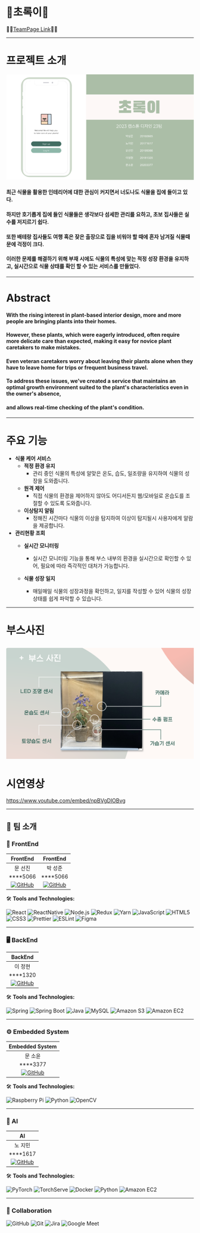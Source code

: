 # 🌿초록이🌿
🌿🌿[TeamPage Link](https://kookmin-sw.github.io/capstone-2023-23/)🌿🌿

---
# 프로젝트 소개
  ![img](./images/image1.png)
  #### 최근 식물을 활용한 인테리어에 대한 관심이 커지면서 너도나도 식물을 집에 들이고 있다. </br>
  #### 하지만 호기롭게 집에 들인 식물들은 생각보다 섬세한 관리를 요하고, 초보 집사들은 실수를 저지르기 쉽다. </br>
  #### 또한 배테랑 집사들도 여행 혹은 잦은 출장으로 집을 비워야 할 때에 혼자 남겨질 식물때문에 걱정이 크다. </br>
  #### 이러한 문제를 해결하기 위해 부재 시에도 식물의 특성에 맞는 적정 성장 환경을 유지하고, 실시간으로 식물 상태를 확인 할 수 있는 서비스를 만들었다. 
---
# Abstract
 #### With the rising interest in plant-based interior design, more and more people are bringing plants into their homes. </br>
 #### However, these plants, which were eagerly introduced, often require more delicate care than expected, making it easy for novice plant caretakers to make mistakes. </br>
 #### Even veteran caretakers worry about leaving their plants alone when they have to leave home for trips or frequent business travel.</br>
 #### To address these issues, we've created a service that maintains an optimal growth environment suited to the plant's characteristics even in the owner's absence, 
 #### and allows real-time checking of the plant's condition.

---
# 주요 기능
  - **식물 케어 서비스**
    - **적정 환경 유지**
      - 관리 중인 식물의 특성에 알맞은 온도, 습도, 일조량을 유지하여 식물의 성장을 도와줍니다.
    - **원격 제어**
      - 직접 식물의 환경을 제어하지 않아도 어디서든지 웹/모바일로 온습도를 조절할 수 있도록 도와줍니다.
    - **이상탐지 알림**
      - 정해진 시간마다 식물의 이상을 탐지하여 이상이 탐지될시 사용자에게 알람을 제공합니다.
  - **관리현황 조회**
    - **실시간 모니터링**
      - 실시간 모니터링 기능을 통해 부스 내부의 환경을 실시간으로 확인할 수 있어, 필요에 따라 즉각적인 대처가 가능합니다.
  
    - **식물 성장 일지**    
      - 매일매일 식물의 성장과정을 확인하고, 일지를 작성할 수 있어 식물의 성장 상태를 쉽게 파악할 수 있습니다.
---
# 부스사진
![img](./images/img2.png)
---
# 시연영상
https://www.youtube.com/embed/npBVgDlOBvg


---
<div align=left> 

## 👥 팀 소개

### 🎨 FrontEnd

| FrontEnd |  FrontEnd  |
| :------------: | :------------: |
| 문 선진 | 박 성준 |
|      ****5066    |  ****5066 |
| [![GitHub](https://img.shields.io/badge/-GitHub-black?style=flat-square&logo=github)](https://github.com/anjdfk111) | [![GitHub](https://img.shields.io/badge/-GitHub-black?style=flat-square&logo=github)](https://github.com/psjoo7) |


🛠️ **Tools and Technologies:**

![React](https://img.shields.io/badge/-React-61DAFB?logo=React&logoColor=white&style=for-the-badge)
![ReactNative](https://img.shields.io/badge/-ReactNative-61DAFB?logo=React&logoColor=white&style=for-the-badge)
![Node.js](https://img.shields.io/badge/-Node.js-339933?logo=Node.js&logoColor=white&style=for-the-badge)
![Redux](https://img.shields.io/badge/-Redux-764ABC?logo=Redux&logoColor=white&style=for-the-badge)
![Yarn](https://img.shields.io/badge/-Yarn-2C8EBB?logo=yarn&logoColor=white&style=for-the-badge)
![JavaScript](https://img.shields.io/badge/-JavaScript-F7DF1E?logo=javascript&logoColor=black&style=for-the-badge)
![HTML5](https://img.shields.io/badge/-HTML5-E34F26?logo=html5&logoColor=white&style=for-the-badge)
![CSS3](https://img.shields.io/badge/-CSS3-1572B6?logo=css3&logoColor=white&style=for-the-badge)
![Prettier](https://img.shields.io/badge/-Prettier-F7B93E?logo=prettier&logoColor=white&style=for-the-badge)
![ESLint](https://img.shields.io/badge/-ESLint-4B32C3?logo=eslint&logoColor=white&style=for-the-badge)
![Figma](https://img.shields.io/badge/-Figma-F24E1E?logo=Figma&logoColor=white&style=for-the-badge)

---

### 🖥️ BackEnd

|   BackEnd  |
| :------------: |
| 이 정현 |
|  ****1320 |
| [![GitHub](https://img.shields.io/badge/-GitHub-black?style=flat-square&logo=github)](https://github.com/JungHyun4) |

🛠️ **Tools and Technologies:**

![Spring](https://img.shields.io/badge/-Spring-6DB33F?logo=spring&logoColor=white&style=for-the-badge)
![Spring Boot](https://img.shields.io/badge/-Spring_Boot-6DB33F?logo=spring&logoColor=white&style=for-the-badge)
![Java](https://img.shields.io/badge/-Java-F24E1E?logo=java&logoColor=white&style=for-the-badge)
![MySQL](https://img.shields.io/badge/-MySQL-4479A1?logo=mysql&logoColor=white&style=for-the-badge)
![Amazon S3](https://img.shields.io/badge/-Amazon_S3-569A31?logo=AmazonS3&logoColor=white&style=for-the-badge)
![Amazon EC2](https://img.shields.io/badge/-Amazon_EC2-FF9900?logo=AmazonEC2&logoColor=white&style=for-the-badge)

---

### ⚙️ Embedded System

|   Embedded System |
| :------------: |
| 문 소윤|
|  ****3377 |
| [![GitHub](https://img.shields.io/badge/-GitHub-black?style=flat-square&logo=github)](https://github.com/kookso) |

🛠️ **Tools and Technologies:**

![Raspberry Pi](https://img.shields.io/badge/-Raspberry_Pi-A22846?logo=raspberry-pi&logoColor=white&style=for-the-badge)
![Python](https://img.shields.io/badge/-Python-3776AB?logo=python&logoColor=white&style=for-the-badge)
![OpenCV](https://img.shields.io/badge/-OpenCV-5C3EE8?logo=opencv&logoColor=white&style=for-the-badge)

---

### 🧠 AI

|   AI  |
| :------------: |
| 노 지민 |
|  ****1617 |
| [![GitHub](https://img.shields.io/badge/-GitHub-black?style=flat-square&logo=github)](https://github.com/Jiminroh) |

🛠️ **Tools and Technologies:**

![PyTorch](https://img.shields.io/badge/-PyTorch-EE4C2C?logo=pytorch&logoColor=white&style=for-the-badge)
![TorchServe](https://img.shields.io/badge/-TorchServe-6DB33F?logo=pytorch&logoColor=white&style=for-the-badge)
![Docker](https://img.shields.io/badge/-Docker-2496ED?logo=docker&logoColor=white&style=for-the-badge)
![Python](https://img.shields.io/badge/-Python-3776AB?logo=python&logoColor=white&style=for-the-badge)
![Amazon EC2](https://img.shields.io/badge/-Amazon_EC2-FF9900?logo=AmazonEC2&logoColor=white&style=for-the-badge)

---

### 🤝 Collaboration

![GitHub](https://img.shields.io/badge/-GitHub-181717?logo=github&logoColor=white&style=for-the-badge)
![Git](https://img.shields.io/badge/-Git-F05032?logo=git&logoColor=white&style=for-the-badge)
![Jira](https://img.shields.io/badge/-Jira-0052CC?logo=jira&logoColor=white&style=for-the-badge)
![Google Meet](https://img.shields.io/badge/-Google_Meet-00897B?logo=google-meet&logoColor=white&style=for-the-badge)

</div>
